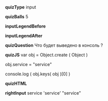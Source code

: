____quizType____
input

____quizBalls____
5

____inputLegendBefore____


____inputLegendAfter____


____quizQuestion____
Что будет выведено в консоль ?

____quizJS____
var obj = Object.create ( Object )

obj.service = "service"

console.log ( obj.keys( obj )[0] )

____quizHTML____


____rightInput____
service
'service'
"service"
